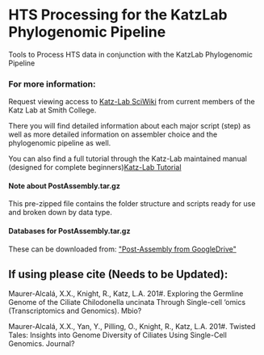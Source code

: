 # HTS Processing for the KatzLab Phylogenomic Pipeline

Tools to Process HTS data in conjunction with the KatzLab Phylogenomic Pipeline

### For more information:
Request viewing access to [Katz-Lab SciWiki](https://sciwiki.smith.edu/katzlab_phylo/index.php/Main_Page) from current members of the Katz Lab at Smith College. 

There you will find detailed information about each major script (step) as well as more detailed information on assembler choice and the phylogenomic pipeline as well. 

You can also find a full tutorial through the Katz-Lab maintained manual (designed for complete beginners)[Katz-Lab Tutorial](https://docs.google.com/document/d/1byF6Ic3vW9Sq_nwsHN3TqoL01r3D-5_IiY9mCDMZXyo/edit?usp=sharing)


#### Note about PostAssembly.tar.gz 

This pre-zipped file contains the folder structure and scripts ready for use and broken down by data type.


#### Databases for PostAssembly.tar.gz

These can be downloaded from: ["Post-Assembly from GoogleDrive"](https://drive.google.com/drive/u/1/folders/0B7QiJDySGTwcSmtwNEdnUkpfUmc, "Post-Assembly from GoogleDrive")


## If using please cite (Needs to be Updated):

Maurer-Alcalá, X.X., Knight, R., Katz, L.A. 201#. Exploring the Germline Genome of the Ciliate Chilodonella uncinata Through Single-cell ‘omics (Transcriptomics and Genomics). Mbio?

Maurer-Alcalá, X.X., Yan, Y., Pilling, O., Knight, R., Katz, L.A. 201#. Twisted Tales: Insights into Genome Diversity of Ciliates Using Single-Cell Genomics. Journal?



